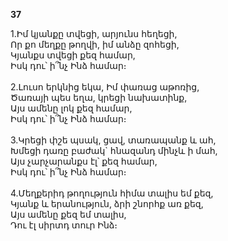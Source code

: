**37**

1.Իմ կյանքը տվեցի, արյունս հեղեցի,\
 Որ քո մեղքը թողվի, իմ անձը զոհեցի,\
 Կյանքս տվեցի քեզ համար,\
 Իսկ դու՝ ի՞նչ Ինձ համար։\
 \
2.Լուսո երկնից եկա, Իմ փառաց աթոռից,\
 Ծառայի պես եղա, կրեցի նախատինք,\
 Այս ամենը լոկ քեզ համար,\
 Իսկ դու՝ ի՞նչ Ինձ համար։\
 \
3.Կրեցի փշե պսակ, ցավ, տառապանք և ահ,\
 Խմեցի դառը բաժակ` հնազանդ մինչև ի մահ,\
 Այս չարչարանքս էլ՝ քեզ համար,\
 Իսկ դու՝ ի՞նչ Ինձ համար։\
 \
4.Մեղքերիդ թողություն հիմա տալիս եմ քեզ,\
 Կյանք և երանություն, ձրի շնորհք առ քեզ,\
 Այս ամենը քեզ եմ տալիս,\
 Դու էլ սիրտդ տուր Ինձ։
